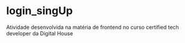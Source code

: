 # login_singUp
Atividade desenvolvida na matéria de frontend no curso certified tech developer  da Digital House
